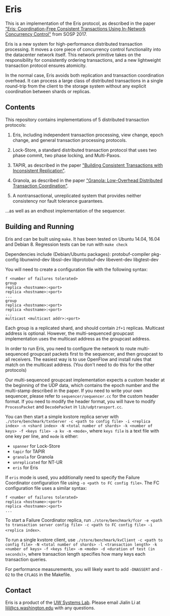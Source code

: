 # Eris

This is an implementation of the Eris protocol, as described in the paper
["Eris: Coordination-Free Consistent Transactions Using In-Network Concurrency Control"](https://homes.cs.washington.edu/~lijl/papers/eris-sosp17.pdf)
from SOSP 2017.

Eris is a new system for high-performance distributed transaction processing.
It moves a core piece of concurrency control functionality into the datacenter
network itself. This network primitive takes on the responsibility for
consistently ordering transactions, and a new lightweight transaction protocol
ensures atomicity.

In the normal case, Eris avoids both replication and transaction coordination
overhead. It can process a large class of distributed transactions in a
single round-trip from the client to the storage system without any explicit
coordination between shards or replicas.

## Contents

This repository contains implementations of 5 distributed transaction protocols:

1. Eris, including independent transaction processing, view change,
   epoch change, and general transaction processing protocols.

2. Lock-Store, a standard distributed transaction protocol that uses two phase
   commit, two phase locking, and Multi-Paxos.

3. TAPIR, as described in the paper
   ["Building Consistent Transactions with Inconsistent Replication"](https://homes.cs.washington.edu/~arvind/papers/tapir.pdf).

4. Granola, as described in the paper
   ["Granola: Low-Overhead Distributed Transaction Coordination"](https://www.usenix.org/system/files/conference/atc12/atc12-final118.pdf).

5. A nontransactional, unreplicated system that provides neither consistency nor
   fault tolerance guarantees.

...as well as an endhost implementation of the sequencer.

## Building and Running

Eris and can be built using `make`. It has been tested on Ubuntu 14.04,
16.04 and Debian 8. Regression tests can be run with `make check`

Dependencies include (Debian/Ubuntu packages):
  protobuf-compiler pkg-config libunwind-dev libssl-dev libprotobuf-dev libevent-dev libgtest-dev

You will need to create a configuration file with the following
syntax:

```
f <number of failures tolerated>
group
replica <hostname>:<port>
replica <hostname>:<port>
...
group
replica <hostname>:<port>
replica <hostname>:<port>
...
multicast <multicast addr>:<port>
```

Each group is a replicated shard, and should contain `2f+1` replicas. Multicast
address is optional. However, the multi-sequenced groupcast implementation
uses the multicast address as the groupcast address.

In order to run Eris, you need to configure the network to route multi-sequenced
groupcast packets first to the sequencer, and then groupcast to all receivers.
The easiest way is to use OpenFlow and install rules that match on the multicast
address. (You don't need to do this for the other protocols)

Our multi-sequenced groupcast implementation expects a custom header at the beginning
of the UDP data, which contains the epoch number and the multi-stamp described in the
paper. If you need to write your own sequencer, please refer to `sequencer/sequencer.cc`
for the custom header format. If you need to modify the header format, you will have
to modify `ProcessPacket` and `DecodePacket` in `lib/udptransport.cc`.

You can then start a simple kvstore replica server with
`./store/benchmark/txnServer -c <path to config file> -i <replica index> -n
<shard index> -N <total number of shards> -k <number of keys> -f <keys file> -a
kv -m <mode>`, where `keys file` is a text file with one key per line, and
`mode` is either:
  - `spanner` for Lock-Store
  - `tapir` for TAPIR
  - `granola` for Granola
  - `unreplicated` for NT-UR
  - `eris` for Eris

If `eris` mode is used, you additionally need to specify the Failure Coordinator
configuration file using `-o <path to FC config file>`. The FC configuration file
uses a similar syntax:

```
f <number of failures tolerated>
replica <hostname>:<port>
replica <hostname>:<port>
...
```

To start a Failure Coordinator replica, run `./store/benchmark/fcor
-e <path to transaction server config file> -c <path to FC config file>
-i <replica index>`.

To run a single kvstore client, use `./store/benchmark/kvClient -c <path to
config file> -N <total number of shards> -l <transaction length> -k <number of
keys> -f <keys file> -m <mode> -d <duration of test (in seconds)>`, where
transaction length specifies how many keys each transaction queries.

For performance measurements, you will likely want to add `-DNASSERT`
and `-O2` to the `CFLAGS` in the Makefile.

## Contact

Eris is a product of the
[UW Systems Lab](http://syslab.cs.washington.edu/). Please email Jialin
Li at lijl@cs.washington.edu with any questions.
